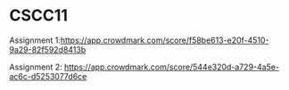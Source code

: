 # CSCC11

Assignment 1:https://app.crowdmark.com/score/f58be613-e20f-4510-9a29-82f592d8413b

Assignment 2: https://app.crowdmark.com/score/544e320d-a729-4a5e-ac6c-d5253077d6ce

